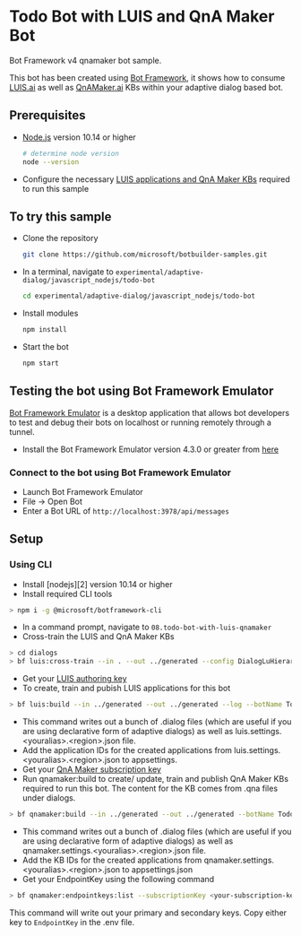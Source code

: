 # Todo Bot with LUIS and QnA Maker Bot

Bot Framework v4 qnamaker bot sample.

This bot has been created using [Bot Framework](https://dev.botframework.com), it shows how to consume [LUIS.ai](https://luis.ai) as well as [QnAMaker.ai](https://qnamaker.ai) KBs within your adaptive dialog based bot.

## Prerequisites

- [Node.js](https://nodejs.org) version 10.14 or higher

    ```bash
    # determine node version
    node --version
    ```
- Configure the necessary [LUIS applications and QnA Maker KBs](#Setup) required to run this sample

## To try this sample

- Clone the repository

    ```bash
    git clone https://github.com/microsoft/botbuilder-samples.git
    ```

- In a terminal, navigate to `experimental/adaptive-dialog/javascript_nodejs/todo-bot`

    ```bash
    cd experimental/adaptive-dialog/javascript_nodejs/todo-bot
    ```

- Install modules

    ```bash
    npm install
    ```

- Start the bot

    ```bash
    npm start
    ```

## Testing the bot using Bot Framework Emulator

[Bot Framework Emulator](https://github.com/microsoft/botframework-emulator) is a desktop application that allows bot developers to test and debug their bots on localhost or running remotely through a tunnel.

- Install the Bot Framework Emulator version 4.3.0 or greater from [here](https://github.com/Microsoft/BotFramework-Emulator/releases)

### Connect to the bot using Bot Framework Emulator

- Launch Bot Framework Emulator
- File -> Open Bot
- Enter a Bot URL of `http://localhost:3978/api/messages`

## Setup
### Using CLI
- Install [nodejs][2] version 10.14 or higher
- Install required CLI tools
```bash
> npm i -g @microsoft/botframework-cli
```
- In a command prompt, navigate to `08.todo-bot-with-luis-qnamaker`
- Cross-train the LUIS and QnA Maker KBs
```bash
> cd dialogs
> bf luis:cross-train --in . --out ../generated --config DialogLuHierarchy.config.json
```
- Get your [LUIS authoring key](https://docs.microsoft.com/en-us/azure/cognitive-services/LUIS/luis-concept-keys)
- To create, train and pubish LUIS applications for this bot
```bash
> bf luis:build --in ../generated --out ../generated --log --botName TodoBotWithLuisAndQnAJS --authoringKey <Your LUIS Authoring key> 
```
- This command writes out a bunch of .dialog files (which are useful if you are using declarative form of adaptive dialogs) as well as luis.settings.\<youralias>.\<region>.json file. 
- Add the application IDs for the created applications from luis.settings.\<youralias>.\<region>.json to appsettings.
- Get your [QnA Maker subscription key](https://docs.microsoft.com/en-us/azure/cognitive-services/QnAMaker/how-to/set-up-qnamaker-service-azure#create-a-new-qna-maker-service)
- Run qnamaker:build to create/ update, train and publish QnA Maker KBs required to run this bot. The content for the KB comes from .qna files under dialogs.
```bash
> bf qnamaker:build --in ../generated --out ../generated --botName TodoBotWithLuisAndQnAJS --log --subscriptionKey <Your QnA subscription key>
```
- This command writes out a bunch of .dialog files (which are useful if you are using declarative form of adaptive dialogs) as well as qnamaker.settings.\<youralias>.\<region>.json file. 
- Add the KB IDs for the created applications from qnamaker.settings.\<youralias>.\<region>.json to appsettings.json
- Get your EndpointKey using the following command
```bash
> bf qnamaker:endpointkeys:list --subscriptionKey <your-subscription-key>
```
This command will write out your primary and secondary keys. Copy either key to `EndpointKey` in the .env file.
